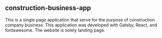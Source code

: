 ## construction-business-app

This is a single page application that serve for the purpose of construction company business. This application was developed with Gatsby, React, and fontawesome. The website is solely landing page.
